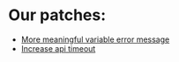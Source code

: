 # Our patches:
- [More meaningful variable error message](https://github.com/corpusops/ansible/commit/04bb1a9522b1ed16862e6c20935a372c696b6948)
- [Increase api timeout](https://github.com/corpusops/ansible/commit/037fba1793b2f3847b4f735835ccf3d99da846df)
